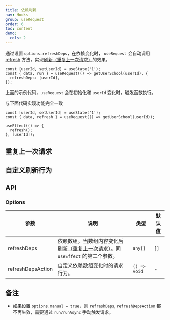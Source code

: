 ```yaml
---
title: 依赖刷新
nav: Hooks
group: useRequest
order: 6
toc: content
demo:
  cols: 2
---
```


通过设置 `options.refreshDeps`，在依赖变化时， `useRequest` 会自动调用 [refresh](https://ahooks.js.org/zh-CN/hooks/use-request/basic/#result) 方法，实现[刷新（重复上一次请求）](https://ahooks.js.org/zh-CN/hooks/use-request/basic/#刷新重复上一次请求)的效果。

```tsx | pure
const [userId, setUserId] = useState('1');
const { data, run } = useRequest(() => getUserSchool(userId), {
  refreshDeps: [userId],
});
```

上面的示例代码，`useRequest` 会在初始化和 `userId` 变化时，触发函数执行。

与下面代码实现功能完全一致

```tsx | pure
const [userId, setUserId] = useState('1');
const { data, refresh } = useRequest(() => getUserSchool(userId));

useEffect(() => {
  refresh();
}, [userId]);
```

## 重复上一次请求

<code src="./demo/refreshDeps.tsx"></code>

## 自定义刷新行为

<code src="./demo/refreshDepsAction.tsx"></code>

## API

### Options

| 参数              | 说明                                                                                                                                                       | 类型         | 默认值 |
| ----------------- | ---------------------------------------------------------------------------------------------------------------------------------------------------------- | ------------ | ------ |
| refreshDeps       | 依赖数组。当数组内容变化后[刷新（重复上一次请求）](https://ahooks.js.org/zh-CN/hooks/use-request/basic/#刷新重复上一次请求)。同 `useEffect` 的第二个参数。 | `any[]`      | `[]`   |
| refreshDepsAction | 自定义依赖数组变化时的请求行为。                                                                                                                           | `() => void` | -      |

## 备注

- 如果设置 `options.manual = true`，则 `refreshDeps`, `refreshDepsAction` 都不再生效，需要通过 `run/runAsync` 手动触发请求。
